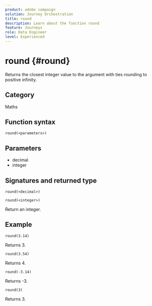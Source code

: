 ```yaml
---
product: adobe campaign
solution: Journey Orchestration
title: round
description: Learn about the function round
feature: Journeys
role: Data Engineer
level: Experienced
---
```


# round {#round}

Returns the closest integer value to the argument with ties rounding to positive infinity.

## Category

Maths

## Function syntax

`round(<parameters>)`

## Parameters

* decimal
* integer

## Signatures and returned type

`round(<decimal>)`

`round(<integer>)`

Return an integer.

## Example

`round(3.14)`

Returns 3.

`round(3.54)`

Returns 4.

`round(-3.14)`

Returns -3.

`round(3)`

Returns 3.
